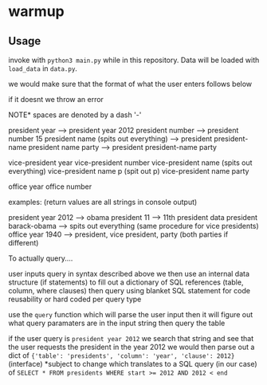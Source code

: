 # warmup

## Usage
invoke with `python3 main.py` while in this repository.
Data will be loaded with `load_data` in `data.py`.


we would make sure that the format of what the user enters follows below

if it doesnt we throw an error

NOTE* spaces are denoted by a dash '-'

president year --> president year 2012
president number --> president number 15
president name (spits out everything) --> president president-name
president name party --> president president-name party


vice-president year
vice-president number
vice-president name (spits out everything)
vice-president name p (spit out p)
vice-president name party

office year
office number

examples: (return values are all strings in console output)

president year 2012 --> obama
president 11 --> 11th president data
president barack-obama --> spits out everything
(same procedure for vice presidents)
office year 1940 --> president, vice president, party (both parties if different)

To actually query....

user inputs query in syntax described above
we then use an internal data structure (if statements) to fill out a dictionary of SQL references (table, column, where clauses)
then query using blanket SQL statement for code reusability or hard coded per query type

use the `query` function which will parse the user input
then it will figure out what query paramaters are in the input string
then query the table

if the user query is `president year 2012`
we search that string and see that the user requests the president in the year 2012
we would then parse out a dict of `{'table': 'presidents', 'column': 'year', 'clause': 2012}` (interface) *subject to change
which translates to a SQL query (in our case) of `SELECT * FROM presidents WHERE start >= 2012 AND 2012 < end`
